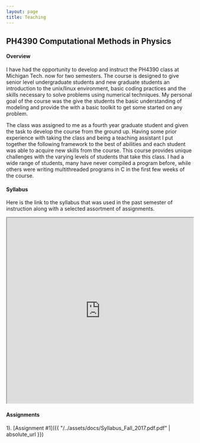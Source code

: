 ```yaml
---
layout: page
title: Teaching
---
```


## PH4390 Computational Methods in Physics

#### Overview
I have had the opportunity to develop and instruct the PH4390 class at Michigan Tech. now for two semesters.
The course is designed to give senior level undergraduate students and new graduate students an introduction to the unix/linux environment, basic coding practices and the skills necessary to solve problems using numerical techniques.
My personal goal of the course was the give the students the basic understanding of modeling and provide the with a basic toolkit to get some started on any problem.

The class was assigned to me as a fourth year graduate student and given the task to develop the course from the ground up.
Having some prior experience with taking the class and being a teaching assistant I put together the following framework to the best of abilities and each student was able to acquire new skills from the course.
This course provides unique challenges with the varying levels of students that take this class.
I had a wide range of students, many have never compiled a program before, while others were writing multithreaded programs in C in the first few weeks of the course.   


#### Syllabus
Here is the link to the syllabus that was used in the past semester of instruction along with a selected assortment of assignments.

<iframe src="https://kwaters4.github.io/assets/docs/Syllabus_Fall_2017.pdf" width="100%" height="500px"></iframe>

#### Assignments

1). [Assignment #1]({{ "/../assets/docs/Syllabus_Fall_2017.pdf.pdf" | absolute_url }})
